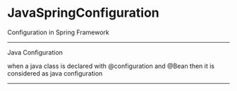 # JavaSpringConfiguration
 Configuration in Spring Framework
 
 ****************
 
 Java Configuration 
 
 when a java class is declared with @configuration and @Bean then it is considered as java configuration
 
 *********************
 
 
